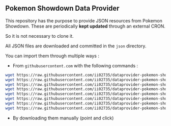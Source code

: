 ## Pokemon Showdown Data Provider

This repository has the purpose to provide JSON resources from Pokemon Showdown.
These are periodically **kept updated** through an external CRON.

So it is not necessary to clone it.

All JSON files are downloaded and committed in the `json` directory.

You can import them through multiple ways :

- From `githubusercontent.com` with the following commands :
```sh
wget https://raw.githubusercontent.com/ii02735/dataprovider-pokemon-showdown/main/json/types.json
wget https://raw.githubusercontent.com/ii02735/dataprovider-pokemon-showdown/main/json/abilities.json
wget https://raw.githubusercontent.com/ii02735/dataprovider-pokemon-showdown/main/json/learns.json
wget https://raw.githubusercontent.com/ii02735/dataprovider-pokemon-showdown/main/json/natures.json
wget https://raw.githubusercontent.com/ii02735/dataprovider-pokemon-showdown/main/json/pokemonTier.json
wget https://raw.githubusercontent.com/ii02735/dataprovider-pokemon-showdown/main/json/items.json
wget https://raw.githubusercontent.com/ii02735/dataprovider-pokemon-showdown/main/json/moves.json
wget https://raw.githubusercontent.com/ii02735/dataprovider-pokemon-showdown/main/json/pokemons.json
```

- By downloading them manually (point and click)
